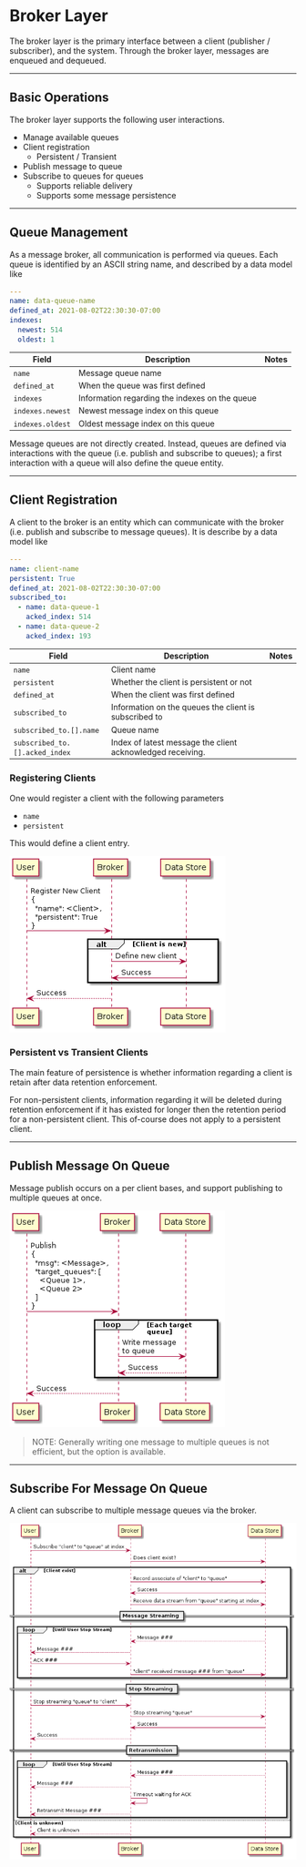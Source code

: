 # Broker Layer

The broker layer is the primary interface between a client (publisher / subscriber), and the system. Through the broker layer, messages are enqueued and dequeued.

---
## Basic Operations

The broker layer supports the following user interactions.

* Manage available queues
* Client registration
  * Persistent / Transient
* Publish message to queue
* Subscribe to queues for queues
  * Supports reliable delivery
  * Supports some message persistence

---
## Queue Management

As a message broker, all communication is performed via queues. Each queue is identified by an ASCII string name, and described by a data model like

```yaml
---
name: data-queue-name
defined_at: 2021-08-02T22:30:30-07:00
indexes:
  newest: 514
  oldest: 1
```

| Field | Description | Notes |
|-------|-------------|-------|
| `name` | Message queue name | |
| `defined_at` | When the queue was first defined | |
| `indexes` | Information regarding the indexes on the queue | |
| `indexes.newest` | Newest message index on this queue | |
| `indexes.oldest` | Oldest message index on this queue | |

Message queues are not directly created. Instead, queues are defined via interactions with the queue (i.e. publish and subscribe to queues); a first interaction with a queue will also define the queue entity.

---
## Client Registration

A client to the broker is an entity which can communicate with the broker (i.e. publish and subscribe to message queues). It is describe by a data model like

```yaml
---
name: client-name
persistent: True
defined_at: 2021-08-02T22:30:30-07:00
subscribed_to:
  - name: data-queue-1
    acked_index: 514
  - name: data-queue-2
    acked_index: 193
```

| Field | Description | Notes |
|-------|-------------|-------|
| `name` | Client name | |
| `persistent` | Whether the client is persistent or not | |
| `defined_at` | When the client was first defined | |
| `subscribed_to` | Information on the queues the client is subscribed to | |
| `subscribed_to.[].name` | Queue name | |
| `subscribed_to.[].acked_index` | Index of latest message the client acknowledged receiving. | |

### Registering Clients

One would register a client with the following parameters

* `name`
* `persistent`

This would define a client entry.

![user_registration](pics/client_register_seq.png "Client Registration Sequence")

### Persistent vs Transient Clients

The main feature of persistence is whether information regarding a client is retain after data retention enforcement.

For non-persistent clients, information regarding it will be deleted during retention enforcement if it has existed for longer then the retention period for a non-persistent client. This of-course does not apply to a persistent client.

---
## Publish Message On Queue

Message publish occurs on a per client bases, and support publishing to multiple queues at once.

![publish_msg](pics/publish_message_seq.png "Publish Message Sequence")

> NOTE: Generally writing one message to multiple queues is not efficient, but the option is available.

---
## Subscribe For Message On Queue

A client can subscribe to multiple message queues via the broker.

![subscribe_msg](pics/subscribe_message_seq.png "Subscribe to Message Queue")
